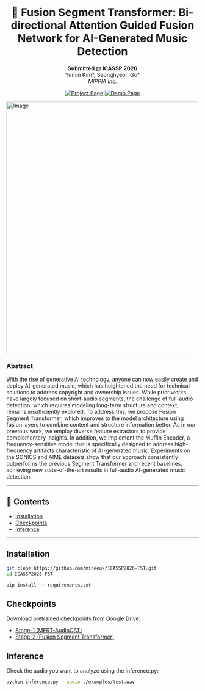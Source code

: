 <div align="center">

# 🎵 Fusion Segment Transformer: Bi-directional Attention Guided Fusion Network for AI-Generated Music Detection

**Submitted @ ICASSP 2026**  
Yumin Kim*, Seonghyeon Go*  
*MIPPIA Inc.*

[![Project Page](https://img.shields.io/badge/Project-Page-blue)](https://mippia.com/)
[![Demo Page](https://img.shields.io/badge/Demo-Page-red)](https://mippia.com/)

</div>


<img width="2252" height="660" alt="Image" src="https://github.com/user-attachments/assets/275e2422-d9dd-4940-a102-b56e35e7900d" />


### Abstract
With the rise of generative AI technology, anyone can now easily create and deploy AI-generated music, which has heightened the need for technical solutions to address copyright and ownership issues. While prior works have largely focused on short-audio segments, the challenge of full-audio detection, which requires modeling long-term structure and context, remains insufficiently explored. To address this, we propose Fusion Segment Transformer, which improves to the model architecture using fusion layers to combine content and structure information better. As in our previous work, we employ diverse feature extractors to provide complementary insights. In addition, we implement the Muffin Encoder, a frequency-sensitive model that is specifically designed to address high-frequency artifacts characteristic of AI-generated music. Experiments on the SONICS and AIME datasets show that our approach consistently outperforms the previous Segment Transformer and recent baselines, achieving new state-of-the-art results in full-audio AI-generated music detection.

---

## 📖 Contents
- [Installation](#installation)
- [Checkpoints](#checkpoints)
- [Inference](#inference)

---

## Installation
```bash
git clone https://github.com/mineeuk/ICASSP2026-FST.git
cd ICASSP2026-FST

pip install -r requirements.txt
```

## Checkpoints

Download pretrained checkpoints from Google Drive:

- [Stage-1 (MERT-AudioCAT)](https://drive.google.com/file/d/1frT4Mn0l6rso407Sy3eWCKbZmgwuVceN/view?usp=sharing)  
- [Stage-2 (Fusion Segment Transformer)](https://drive.google.com/file/d/1ktCDD2y91Rp07qK9olpFwK02waBajYf7/view?usp=sharing)  


## Inference

Check the audio you want to analyze using the inference.py:

```bash
python inference.py --audio ./examples/test.wav
```
